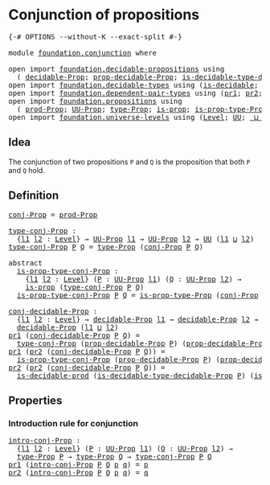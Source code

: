 # Conjunction of propositions

<pre class="Agda"><a id="40" class="Symbol">{-#</a> <a id="44" class="Keyword">OPTIONS</a> <a id="52" class="Pragma">--without-K</a> <a id="64" class="Pragma">--exact-split</a> <a id="78" class="Symbol">#-}</a>

<a id="83" class="Keyword">module</a> <a id="90" href="foundation.conjunction.html" class="Module">foundation.conjunction</a> <a id="113" class="Keyword">where</a>

<a id="120" class="Keyword">open</a> <a id="125" class="Keyword">import</a> <a id="132" href="foundation.decidable-propositions.html" class="Module">foundation.decidable-propositions</a> <a id="166" class="Keyword">using</a>
  <a id="174" class="Symbol">(</a> <a id="176" href="foundation.decidable-propositions.html#2018" class="Function">decidable-Prop</a><a id="190" class="Symbol">;</a> <a id="192" href="foundation.decidable-propositions.html#2167" class="Function">prop-decidable-Prop</a><a id="211" class="Symbol">;</a> <a id="213" href="foundation.decidable-propositions.html#2506" class="Function">is-decidable-type-decidable-Prop</a><a id="245" class="Symbol">)</a>
<a id="247" class="Keyword">open</a> <a id="252" class="Keyword">import</a> <a id="259" href="foundation.decidable-types.html" class="Module">foundation.decidable-types</a> <a id="286" class="Keyword">using</a> <a id="292" class="Symbol">(</a><a id="293" href="foundation.decidable-types.html#1905" class="Function">is-decidable</a><a id="305" class="Symbol">;</a> <a id="307" href="foundation.decidable-types.html#3323" class="Function">is-decidable-prod</a><a id="324" class="Symbol">)</a>
<a id="326" class="Keyword">open</a> <a id="331" class="Keyword">import</a> <a id="338" href="foundation.dependent-pair-types.html" class="Module">foundation.dependent-pair-types</a> <a id="370" class="Keyword">using</a> <a id="376" class="Symbol">(</a><a id="377" href="foundation-core.dependent-pair-types.html#592" class="Field">pr1</a><a id="380" class="Symbol">;</a> <a id="382" href="foundation-core.dependent-pair-types.html#604" class="Field">pr2</a><a id="385" class="Symbol">;</a> <a id="387" href="foundation-core.dependent-pair-types.html#575" class="InductiveConstructor">pair</a><a id="391" class="Symbol">)</a>
<a id="393" class="Keyword">open</a> <a id="398" class="Keyword">import</a> <a id="405" href="foundation.propositions.html" class="Module">foundation.propositions</a> <a id="429" class="Keyword">using</a>
  <a id="437" class="Symbol">(</a> <a id="439" href="foundation-core.propositions.html#5863" class="Function">prod-Prop</a><a id="448" class="Symbol">;</a> <a id="450" href="foundation-core.propositions.html#1380" class="Function">UU-Prop</a><a id="457" class="Symbol">;</a> <a id="459" href="foundation-core.propositions.html#1482" class="Function">type-Prop</a><a id="468" class="Symbol">;</a> <a id="470" href="foundation-core.propositions.html#1295" class="Function">is-prop</a><a id="477" class="Symbol">;</a> <a id="479" href="foundation-core.propositions.html#1549" class="Function">is-prop-type-Prop</a><a id="496" class="Symbol">)</a>
<a id="498" class="Keyword">open</a> <a id="503" class="Keyword">import</a> <a id="510" href="foundation.universe-levels.html" class="Module">foundation.universe-levels</a> <a id="537" class="Keyword">using</a> <a id="543" class="Symbol">(</a><a id="544" href="Agda.Primitive.html#597" class="Postulate">Level</a><a id="549" class="Symbol">;</a> <a id="551" href="foundation-core.universe-levels.html#222" class="Primitive">UU</a><a id="553" class="Symbol">;</a> <a id="555" href="Agda.Primitive.html#810" class="Primitive Operator">_⊔_</a><a id="558" class="Symbol">)</a>
</pre>
## Idea

The conjunction of two propositions `P` and `Q` is the proposition that both `P` and `Q` hold.

## Definition

<pre class="Agda"><a id="conj-Prop"></a><a id="693" href="foundation.conjunction.html#693" class="Function">conj-Prop</a> <a id="703" class="Symbol">=</a> <a id="705" href="foundation-core.propositions.html#5863" class="Function">prod-Prop</a>

<a id="type-conj-Prop"></a><a id="716" href="foundation.conjunction.html#716" class="Function">type-conj-Prop</a> <a id="731" class="Symbol">:</a>
  <a id="735" class="Symbol">{</a><a id="736" href="foundation.conjunction.html#736" class="Bound">l1</a> <a id="739" href="foundation.conjunction.html#739" class="Bound">l2</a> <a id="742" class="Symbol">:</a> <a id="744" href="Agda.Primitive.html#597" class="Postulate">Level</a><a id="749" class="Symbol">}</a> <a id="751" class="Symbol">→</a> <a id="753" href="foundation-core.propositions.html#1380" class="Function">UU-Prop</a> <a id="761" href="foundation.conjunction.html#736" class="Bound">l1</a> <a id="764" class="Symbol">→</a> <a id="766" href="foundation-core.propositions.html#1380" class="Function">UU-Prop</a> <a id="774" href="foundation.conjunction.html#739" class="Bound">l2</a> <a id="777" class="Symbol">→</a> <a id="779" href="foundation-core.universe-levels.html#222" class="Primitive">UU</a> <a id="782" class="Symbol">(</a><a id="783" href="foundation.conjunction.html#736" class="Bound">l1</a> <a id="786" href="Agda.Primitive.html#810" class="Primitive Operator">⊔</a> <a id="788" href="foundation.conjunction.html#739" class="Bound">l2</a><a id="790" class="Symbol">)</a>
<a id="792" href="foundation.conjunction.html#716" class="Function">type-conj-Prop</a> <a id="807" href="foundation.conjunction.html#807" class="Bound">P</a> <a id="809" href="foundation.conjunction.html#809" class="Bound">Q</a> <a id="811" class="Symbol">=</a> <a id="813" href="foundation-core.propositions.html#1482" class="Function">type-Prop</a> <a id="823" class="Symbol">(</a><a id="824" href="foundation.conjunction.html#693" class="Function">conj-Prop</a> <a id="834" href="foundation.conjunction.html#807" class="Bound">P</a> <a id="836" href="foundation.conjunction.html#809" class="Bound">Q</a><a id="837" class="Symbol">)</a>

<a id="840" class="Keyword">abstract</a>
  <a id="is-prop-type-conj-Prop"></a><a id="851" href="foundation.conjunction.html#851" class="Function">is-prop-type-conj-Prop</a> <a id="874" class="Symbol">:</a>
    <a id="880" class="Symbol">{</a><a id="881" href="foundation.conjunction.html#881" class="Bound">l1</a> <a id="884" href="foundation.conjunction.html#884" class="Bound">l2</a> <a id="887" class="Symbol">:</a> <a id="889" href="Agda.Primitive.html#597" class="Postulate">Level</a><a id="894" class="Symbol">}</a> <a id="896" class="Symbol">(</a><a id="897" href="foundation.conjunction.html#897" class="Bound">P</a> <a id="899" class="Symbol">:</a> <a id="901" href="foundation-core.propositions.html#1380" class="Function">UU-Prop</a> <a id="909" href="foundation.conjunction.html#881" class="Bound">l1</a><a id="911" class="Symbol">)</a> <a id="913" class="Symbol">(</a><a id="914" href="foundation.conjunction.html#914" class="Bound">Q</a> <a id="916" class="Symbol">:</a> <a id="918" href="foundation-core.propositions.html#1380" class="Function">UU-Prop</a> <a id="926" href="foundation.conjunction.html#884" class="Bound">l2</a><a id="928" class="Symbol">)</a> <a id="930" class="Symbol">→</a>
    <a id="936" href="foundation-core.propositions.html#1295" class="Function">is-prop</a> <a id="944" class="Symbol">(</a><a id="945" href="foundation.conjunction.html#716" class="Function">type-conj-Prop</a> <a id="960" href="foundation.conjunction.html#897" class="Bound">P</a> <a id="962" href="foundation.conjunction.html#914" class="Bound">Q</a><a id="963" class="Symbol">)</a>
  <a id="967" href="foundation.conjunction.html#851" class="Function">is-prop-type-conj-Prop</a> <a id="990" href="foundation.conjunction.html#990" class="Bound">P</a> <a id="992" href="foundation.conjunction.html#992" class="Bound">Q</a> <a id="994" class="Symbol">=</a> <a id="996" href="foundation-core.propositions.html#1549" class="Function">is-prop-type-Prop</a> <a id="1014" class="Symbol">(</a><a id="1015" href="foundation.conjunction.html#693" class="Function">conj-Prop</a> <a id="1025" href="foundation.conjunction.html#990" class="Bound">P</a> <a id="1027" href="foundation.conjunction.html#992" class="Bound">Q</a><a id="1028" class="Symbol">)</a>

<a id="conj-decidable-Prop"></a><a id="1031" href="foundation.conjunction.html#1031" class="Function">conj-decidable-Prop</a> <a id="1051" class="Symbol">:</a>
  <a id="1055" class="Symbol">{</a><a id="1056" href="foundation.conjunction.html#1056" class="Bound">l1</a> <a id="1059" href="foundation.conjunction.html#1059" class="Bound">l2</a> <a id="1062" class="Symbol">:</a> <a id="1064" href="Agda.Primitive.html#597" class="Postulate">Level</a><a id="1069" class="Symbol">}</a> <a id="1071" class="Symbol">→</a> <a id="1073" href="foundation.decidable-propositions.html#2018" class="Function">decidable-Prop</a> <a id="1088" href="foundation.conjunction.html#1056" class="Bound">l1</a> <a id="1091" class="Symbol">→</a> <a id="1093" href="foundation.decidable-propositions.html#2018" class="Function">decidable-Prop</a> <a id="1108" href="foundation.conjunction.html#1059" class="Bound">l2</a> <a id="1111" class="Symbol">→</a>
  <a id="1115" href="foundation.decidable-propositions.html#2018" class="Function">decidable-Prop</a> <a id="1130" class="Symbol">(</a><a id="1131" href="foundation.conjunction.html#1056" class="Bound">l1</a> <a id="1134" href="Agda.Primitive.html#810" class="Primitive Operator">⊔</a> <a id="1136" href="foundation.conjunction.html#1059" class="Bound">l2</a><a id="1138" class="Symbol">)</a>
<a id="1140" href="foundation-core.dependent-pair-types.html#592" class="Field">pr1</a> <a id="1144" class="Symbol">(</a><a id="1145" href="foundation.conjunction.html#1031" class="Function">conj-decidable-Prop</a> <a id="1165" href="foundation.conjunction.html#1165" class="Bound">P</a> <a id="1167" href="foundation.conjunction.html#1167" class="Bound">Q</a><a id="1168" class="Symbol">)</a> <a id="1170" class="Symbol">=</a>
  <a id="1174" href="foundation.conjunction.html#716" class="Function">type-conj-Prop</a> <a id="1189" class="Symbol">(</a><a id="1190" href="foundation.decidable-propositions.html#2167" class="Function">prop-decidable-Prop</a> <a id="1210" href="foundation.conjunction.html#1165" class="Bound">P</a><a id="1211" class="Symbol">)</a> <a id="1213" class="Symbol">(</a><a id="1214" href="foundation.decidable-propositions.html#2167" class="Function">prop-decidable-Prop</a> <a id="1234" href="foundation.conjunction.html#1167" class="Bound">Q</a><a id="1235" class="Symbol">)</a>
<a id="1237" href="foundation-core.dependent-pair-types.html#592" class="Field">pr1</a> <a id="1241" class="Symbol">(</a><a id="1242" href="foundation-core.dependent-pair-types.html#604" class="Field">pr2</a> <a id="1246" class="Symbol">(</a><a id="1247" href="foundation.conjunction.html#1031" class="Function">conj-decidable-Prop</a> <a id="1267" href="foundation.conjunction.html#1267" class="Bound">P</a> <a id="1269" href="foundation.conjunction.html#1269" class="Bound">Q</a><a id="1270" class="Symbol">))</a> <a id="1273" class="Symbol">=</a>
  <a id="1277" href="foundation.conjunction.html#851" class="Function">is-prop-type-conj-Prop</a> <a id="1300" class="Symbol">(</a><a id="1301" href="foundation.decidable-propositions.html#2167" class="Function">prop-decidable-Prop</a> <a id="1321" href="foundation.conjunction.html#1267" class="Bound">P</a><a id="1322" class="Symbol">)</a> <a id="1324" class="Symbol">(</a><a id="1325" href="foundation.decidable-propositions.html#2167" class="Function">prop-decidable-Prop</a> <a id="1345" href="foundation.conjunction.html#1269" class="Bound">Q</a><a id="1346" class="Symbol">)</a>
<a id="1348" href="foundation-core.dependent-pair-types.html#604" class="Field">pr2</a> <a id="1352" class="Symbol">(</a><a id="1353" href="foundation-core.dependent-pair-types.html#604" class="Field">pr2</a> <a id="1357" class="Symbol">(</a><a id="1358" href="foundation.conjunction.html#1031" class="Function">conj-decidable-Prop</a> <a id="1378" href="foundation.conjunction.html#1378" class="Bound">P</a> <a id="1380" href="foundation.conjunction.html#1380" class="Bound">Q</a><a id="1381" class="Symbol">))</a> <a id="1384" class="Symbol">=</a>
  <a id="1388" href="foundation.decidable-types.html#3323" class="Function">is-decidable-prod</a> <a id="1406" class="Symbol">(</a><a id="1407" href="foundation.decidable-propositions.html#2506" class="Function">is-decidable-type-decidable-Prop</a> <a id="1440" href="foundation.conjunction.html#1378" class="Bound">P</a><a id="1441" class="Symbol">)</a> <a id="1443" class="Symbol">(</a><a id="1444" href="foundation.decidable-propositions.html#2506" class="Function">is-decidable-type-decidable-Prop</a> <a id="1477" href="foundation.conjunction.html#1380" class="Bound">Q</a><a id="1478" class="Symbol">)</a>
</pre>
## Properties

### Introduction rule for conjunction

<pre class="Agda"><a id="intro-conj-Prop"></a><a id="1543" href="foundation.conjunction.html#1543" class="Function">intro-conj-Prop</a> <a id="1559" class="Symbol">:</a>
  <a id="1563" class="Symbol">{</a><a id="1564" href="foundation.conjunction.html#1564" class="Bound">l1</a> <a id="1567" href="foundation.conjunction.html#1567" class="Bound">l2</a> <a id="1570" class="Symbol">:</a> <a id="1572" href="Agda.Primitive.html#597" class="Postulate">Level</a><a id="1577" class="Symbol">}</a> <a id="1579" class="Symbol">(</a><a id="1580" href="foundation.conjunction.html#1580" class="Bound">P</a> <a id="1582" class="Symbol">:</a> <a id="1584" href="foundation-core.propositions.html#1380" class="Function">UU-Prop</a> <a id="1592" href="foundation.conjunction.html#1564" class="Bound">l1</a><a id="1594" class="Symbol">)</a> <a id="1596" class="Symbol">(</a><a id="1597" href="foundation.conjunction.html#1597" class="Bound">Q</a> <a id="1599" class="Symbol">:</a> <a id="1601" href="foundation-core.propositions.html#1380" class="Function">UU-Prop</a> <a id="1609" href="foundation.conjunction.html#1567" class="Bound">l2</a><a id="1611" class="Symbol">)</a> <a id="1613" class="Symbol">→</a>
  <a id="1617" href="foundation-core.propositions.html#1482" class="Function">type-Prop</a> <a id="1627" href="foundation.conjunction.html#1580" class="Bound">P</a> <a id="1629" class="Symbol">→</a> <a id="1631" href="foundation-core.propositions.html#1482" class="Function">type-Prop</a> <a id="1641" href="foundation.conjunction.html#1597" class="Bound">Q</a> <a id="1643" class="Symbol">→</a> <a id="1645" href="foundation.conjunction.html#716" class="Function">type-conj-Prop</a> <a id="1660" href="foundation.conjunction.html#1580" class="Bound">P</a> <a id="1662" href="foundation.conjunction.html#1597" class="Bound">Q</a>
<a id="1664" href="foundation-core.dependent-pair-types.html#592" class="Field">pr1</a> <a id="1668" class="Symbol">(</a><a id="1669" href="foundation.conjunction.html#1543" class="Function">intro-conj-Prop</a> <a id="1685" href="foundation.conjunction.html#1685" class="Bound">P</a> <a id="1687" href="foundation.conjunction.html#1687" class="Bound">Q</a> <a id="1689" href="foundation.conjunction.html#1689" class="Bound">p</a> <a id="1691" href="foundation.conjunction.html#1691" class="Bound">q</a><a id="1692" class="Symbol">)</a> <a id="1694" class="Symbol">=</a> <a id="1696" href="foundation.conjunction.html#1689" class="Bound">p</a>
<a id="1698" href="foundation-core.dependent-pair-types.html#604" class="Field">pr2</a> <a id="1702" class="Symbol">(</a><a id="1703" href="foundation.conjunction.html#1543" class="Function">intro-conj-Prop</a> <a id="1719" href="foundation.conjunction.html#1719" class="Bound">P</a> <a id="1721" href="foundation.conjunction.html#1721" class="Bound">Q</a> <a id="1723" href="foundation.conjunction.html#1723" class="Bound">p</a> <a id="1725" href="foundation.conjunction.html#1725" class="Bound">q</a><a id="1726" class="Symbol">)</a> <a id="1728" class="Symbol">=</a> <a id="1730" href="foundation.conjunction.html#1725" class="Bound">q</a>
</pre>